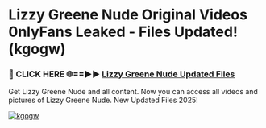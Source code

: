 # Lizzy Greene Nude Original Videos 0nlyFans Leaked - Files Updated! (kgogw)

<h3>🔴 CLICK HERE 🌐==►► <a href="https://tinyurl.com/yrmya6cz" rel="nofollow">Lizzy Greene Nude Updated Files</a></h3>

Get Lizzy Greene Nude and all content. Now you can access all videos and pictures of Lizzy Greene Nude. New Updated Files 2025!

[![kgogw](https://i.imgur.com/FMdXYCs.gif)](https://tinyurl.com/yrmya6cz)
